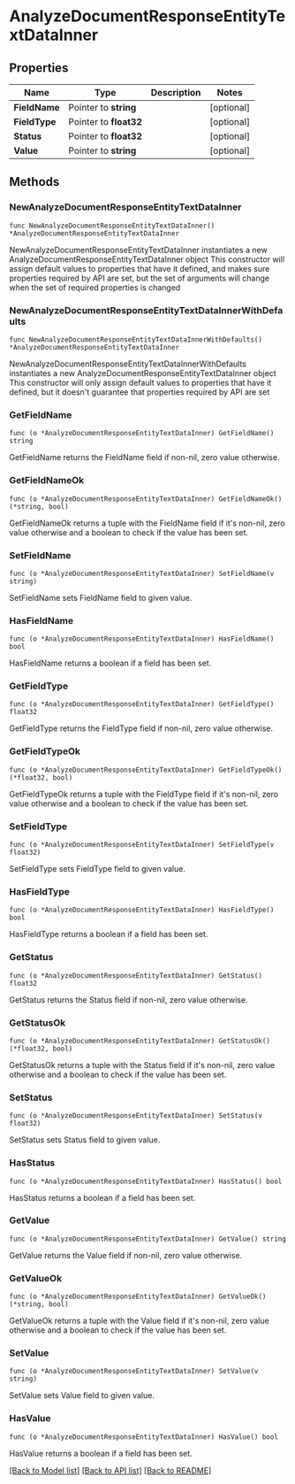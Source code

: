 # AnalyzeDocumentResponseEntityTextDataInner

## Properties

Name | Type | Description | Notes
------------ | ------------- | ------------- | -------------
**FieldName** | Pointer to **string** |  | [optional] 
**FieldType** | Pointer to **float32** |  | [optional] 
**Status** | Pointer to **float32** |  | [optional] 
**Value** | Pointer to **string** |  | [optional] 

## Methods

### NewAnalyzeDocumentResponseEntityTextDataInner

`func NewAnalyzeDocumentResponseEntityTextDataInner() *AnalyzeDocumentResponseEntityTextDataInner`

NewAnalyzeDocumentResponseEntityTextDataInner instantiates a new AnalyzeDocumentResponseEntityTextDataInner object
This constructor will assign default values to properties that have it defined,
and makes sure properties required by API are set, but the set of arguments
will change when the set of required properties is changed

### NewAnalyzeDocumentResponseEntityTextDataInnerWithDefaults

`func NewAnalyzeDocumentResponseEntityTextDataInnerWithDefaults() *AnalyzeDocumentResponseEntityTextDataInner`

NewAnalyzeDocumentResponseEntityTextDataInnerWithDefaults instantiates a new AnalyzeDocumentResponseEntityTextDataInner object
This constructor will only assign default values to properties that have it defined,
but it doesn't guarantee that properties required by API are set

### GetFieldName

`func (o *AnalyzeDocumentResponseEntityTextDataInner) GetFieldName() string`

GetFieldName returns the FieldName field if non-nil, zero value otherwise.

### GetFieldNameOk

`func (o *AnalyzeDocumentResponseEntityTextDataInner) GetFieldNameOk() (*string, bool)`

GetFieldNameOk returns a tuple with the FieldName field if it's non-nil, zero value otherwise
and a boolean to check if the value has been set.

### SetFieldName

`func (o *AnalyzeDocumentResponseEntityTextDataInner) SetFieldName(v string)`

SetFieldName sets FieldName field to given value.

### HasFieldName

`func (o *AnalyzeDocumentResponseEntityTextDataInner) HasFieldName() bool`

HasFieldName returns a boolean if a field has been set.

### GetFieldType

`func (o *AnalyzeDocumentResponseEntityTextDataInner) GetFieldType() float32`

GetFieldType returns the FieldType field if non-nil, zero value otherwise.

### GetFieldTypeOk

`func (o *AnalyzeDocumentResponseEntityTextDataInner) GetFieldTypeOk() (*float32, bool)`

GetFieldTypeOk returns a tuple with the FieldType field if it's non-nil, zero value otherwise
and a boolean to check if the value has been set.

### SetFieldType

`func (o *AnalyzeDocumentResponseEntityTextDataInner) SetFieldType(v float32)`

SetFieldType sets FieldType field to given value.

### HasFieldType

`func (o *AnalyzeDocumentResponseEntityTextDataInner) HasFieldType() bool`

HasFieldType returns a boolean if a field has been set.

### GetStatus

`func (o *AnalyzeDocumentResponseEntityTextDataInner) GetStatus() float32`

GetStatus returns the Status field if non-nil, zero value otherwise.

### GetStatusOk

`func (o *AnalyzeDocumentResponseEntityTextDataInner) GetStatusOk() (*float32, bool)`

GetStatusOk returns a tuple with the Status field if it's non-nil, zero value otherwise
and a boolean to check if the value has been set.

### SetStatus

`func (o *AnalyzeDocumentResponseEntityTextDataInner) SetStatus(v float32)`

SetStatus sets Status field to given value.

### HasStatus

`func (o *AnalyzeDocumentResponseEntityTextDataInner) HasStatus() bool`

HasStatus returns a boolean if a field has been set.

### GetValue

`func (o *AnalyzeDocumentResponseEntityTextDataInner) GetValue() string`

GetValue returns the Value field if non-nil, zero value otherwise.

### GetValueOk

`func (o *AnalyzeDocumentResponseEntityTextDataInner) GetValueOk() (*string, bool)`

GetValueOk returns a tuple with the Value field if it's non-nil, zero value otherwise
and a boolean to check if the value has been set.

### SetValue

`func (o *AnalyzeDocumentResponseEntityTextDataInner) SetValue(v string)`

SetValue sets Value field to given value.

### HasValue

`func (o *AnalyzeDocumentResponseEntityTextDataInner) HasValue() bool`

HasValue returns a boolean if a field has been set.


[[Back to Model list]](../README.md#documentation-for-models) [[Back to API list]](../README.md#documentation-for-api-endpoints) [[Back to README]](../README.md)


